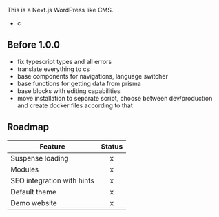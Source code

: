 This is a Next.js WordPress like CMS.
- c

## Before 1.0.0

- fix typescript types and all errors
- translate everything to cs
- base components for navigations, language switcher
- base functions for getting data from prisma
- base blocks with editing capabilities
- move installation to separate script, choose between dev/production and create docker files according to that

## Roadmap

| Feature                    | Status |
|----------------------------|:------:|
| Suspense loading           |   x    |
| Modules                    |   x    |
| SEO integration with hints |   x    |
| Default theme              |   x    |
| Demo website               |   x    |